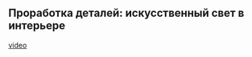 ## Проработка деталей: искусственный свет в интерьере

[video](https://player.softculture.cc/embed/online/DIK/DIK_1.1.11_L4-13_Creating_Light)